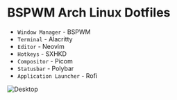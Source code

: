 # BSPWM Arch Linux Dotfiles
- `Window Manager` - BSPWM
- `Terminal` - Alacritty
- `Editor` - Neovim
- `Hotkeys` - SXHKD
- `Compositor` - Picom
- `Statusbar` - Polybar
- `Application Launcher` - Rofi

![Desktop](https://github.com/Pranay-Lad/dotfiles/blob/main/Config.png)
